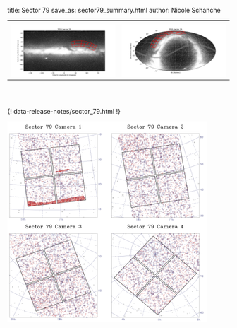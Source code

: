title: Sector 79
save_as: sector79_summary.html
author: Nicole Schanche


<table>
  <tr>
    <th colspan="2" ></th>
  </tr>
  <tr>
    <td width="50%" style = "text-align: center;">
          <img class="img-responsive" style="max-width:100%;" src="images/sector-plots/tess_galactic_sector_079.png"> 
    </td>
    <td width="50%" style = "text-align: center;">
          <img class="img-responsive" style="max-width:100%;" src="images/sector-plots/tess_icrs_sector_079.png">
    </td>
  </tr>
</table>
<br></br>





{! data-release-notes/sector_79.html !}

<img class="img-responsive" style="max-width:90%;" src="images/sector-plots/sector-plots.079.jpeg">